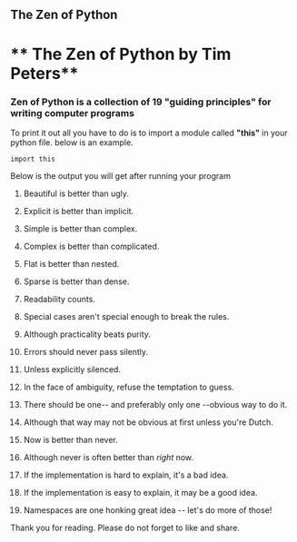 ## The Zen of Python

# ** The Zen of Python by Tim Peters**

### Zen of Python is a collection of 19 "guiding principles" for writing computer programs
To print it out all you have to do is to import a module called **"this"** in your python file. below is an example.

```
import this
``` 
Below is the output you will get after running your program

1. Beautiful is better than ugly.

2. Explicit is better than implicit.

3. Simple is better than complex.

4. Complex is better than complicated.

5. Flat is better than nested.

6. Sparse is better than dense.

7. Readability counts.

8. Special cases aren't special enough to break the rules.

9. Although practicality beats purity.

10. Errors should never pass silently.

11. Unless explicitly silenced.

12. In the face of ambiguity, refuse the temptation to guess.

13. There should be one-- and preferably only one --obvious way to do it.

14. Although that way may not be obvious at first unless you're Dutch.

15. Now is better than never.

16. Although never is often better than *right* now.

17. If the implementation is hard to explain, it's a bad idea.

18. If the implementation is easy to explain, it may be a good idea.

19. Namespaces are one honking great idea -- let's do more of those!

Thank you for reading. Please do not forget to like and share.